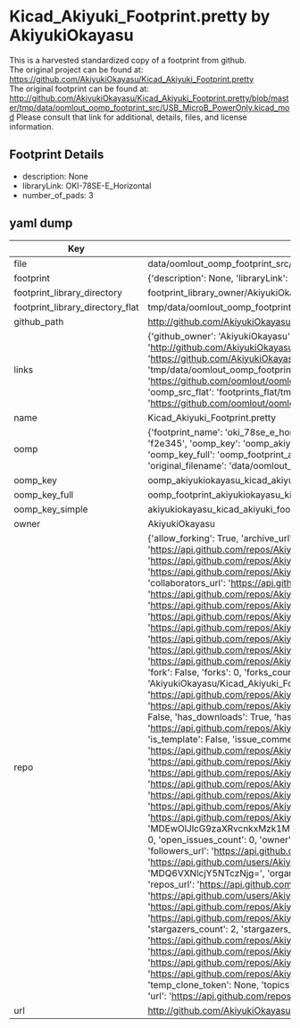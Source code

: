 # Kicad_Akiyuki_Footprint.pretty by AkiyukiOkayasu  
This is a harvested standardized copy of a footprint from github.  
The original project can be found at:  
https://github.com/AkiyukiOkayasu/Kicad_Akiyuki_Footprint.pretty  
The original footprint can be found at:
http://github.com/AkiyukiOkayasu/Kicad_Akiyuki_Footprint.pretty/blob/master/tmp/data/oomlout_oomp_footprint_src/USB_MicroB_PowerOnly.kicad_mod
Please consult that link for additional, details, files, and license information.  
## Footprint Details
* description: None  
* libraryLink: OKI-78SE-E_Horizontal  
* number_of_pads: 3  
## yaml dump  
| Key | Value |  
| --- | --- |  
| file | data/oomlout_oomp_footprint_src/Kicad_Akiyuki_Footprint.pretty/OKI-78SE-E_Horizontal.kicad_mod |  
| footprint | {'description': None, 'libraryLink': 'OKI-78SE-E_Horizontal', 'number_of_pads': 3} |  
| footprint_library_directory | footprint_library_owner/AkiyukiOkayasu_Kicad_Akiyuki_Footprint.pretty |  
| footprint_library_directory_flat | tmp/data/oomlout_oomp_footprint_src/footprints_flat/akiyukiokayasu_kicad_akiyuki_footprint_oki_78se_e_horizontal/working |  
| github_path | http://github.com/AkiyukiOkayasu/Kicad_Akiyuki_Footprint.pretty/blob/master/tmp/data/oomlout_oomp_footprint_src/OKI-78SE-E_Horizontal.kicad_mod |  
| links | {'github_owner': 'AkiyukiOkayasu', 'github_repo_name': 'Kicad_Akiyuki_Footprint.pretty', 'github_src': 'http://github.com/AkiyukiOkayasu/Kicad_Akiyuki_Footprint.pretty/blob/master/tmp/data/oomlout_oomp_footprint_src/USB_MicroB_PowerOnly.kicad_mod', 'github_src_repo': 'https://github.com/AkiyukiOkayasu/Kicad_Akiyuki_Footprint.pretty', 'oomp_bot': 'tmp/data/oomlout_oomp_footprint_src/footprints/akiyukiokayasu_kicad_akiyuki_footprint_oki_78se_e_horizontal/working', 'oomp_bot_github': 'https://github.com/oomlout/oomlout_oomp_footprint_bot/tree/main/tmp/data/oomlout_oomp_footprint_src/footprints/akiyukiokayasu_kicad_akiyuki_footprint_oki_78se_e_horizontal/working', 'oomp_src_flat': 'footprints_flat/tmp/data/oomlout_oomp_footprint_src/footprints_flat/akiyukiokayasu_kicad_akiyuki_footprint_oki_78se_e_horizontal/working', 'oomp_src_flat_github': 'https://github.com/oomlout/oomlout_oomp_footprint_src/tree/main/tmp/data/oomlout_oomp_footprint_src/footprints_flat/akiyukiokayasu_kicad_akiyuki_footprint_oki_78se_e_horizontal/working'} |  
| name | Kicad_Akiyuki_Footprint.pretty |  
| oomp | {'footprint_name': 'oki_78se_e_horizontal', 'library_name': 'kicad_akiyuki_footprint', 'md5': 'f2e3456168b229877072c2bb3eaa2270', 'md5_10': 'f2e3456168', 'md5_5': 'f2e34', 'md5_6': 'f2e345', 'oomp_key': 'oomp_akiyukiokayasu_kicad_akiyuki_footprint_oki_78se_e_horizontal', 'oomp_key_extra': 'oomp_footprint_akiyukiokayasu_kicad_akiyuki_footprint_oki_78se_e_horizontal', 'oomp_key_full': 'oomp_footprint_akiyukiokayasu_kicad_akiyuki_footprint_oki_78se_e_horizontal_f2e345', 'oomp_key_simple': 'akiyukiokayasu_kicad_akiyuki_footprint_oki_78se_e_horizontal', 'original_filename': 'data/oomlout_oomp_footprint_src/Kicad_Akiyuki_Footprint.pretty/OKI-78SE-E_Horizontal.kicad_mod', 'owner_name': 'akiyukiokayasu'} |  
| oomp_key | oomp_akiyukiokayasu_kicad_akiyuki_footprint_oki_78se_e_horizontal |  
| oomp_key_full | oomp_footprint_akiyukiokayasu_kicad_akiyuki_footprint_oki_78se_e_horizontal |  
| oomp_key_simple | akiyukiokayasu_kicad_akiyuki_footprint_oki_78se_e_horizontal |  
| owner | AkiyukiOkayasu |  
| repo | {'allow_forking': True, 'archive_url': 'https://api.github.com/repos/AkiyukiOkayasu/Kicad_Akiyuki_Footprint.pretty/{archive_format}{/ref}', 'archived': False, 'assignees_url': 'https://api.github.com/repos/AkiyukiOkayasu/Kicad_Akiyuki_Footprint.pretty/assignees{/user}', 'blobs_url': 'https://api.github.com/repos/AkiyukiOkayasu/Kicad_Akiyuki_Footprint.pretty/git/blobs{/sha}', 'branches_url': 'https://api.github.com/repos/AkiyukiOkayasu/Kicad_Akiyuki_Footprint.pretty/branches{/branch}', 'clone_url': 'https://github.com/AkiyukiOkayasu/Kicad_Akiyuki_Footprint.pretty.git', 'collaborators_url': 'https://api.github.com/repos/AkiyukiOkayasu/Kicad_Akiyuki_Footprint.pretty/collaborators{/collaborator}', 'comments_url': 'https://api.github.com/repos/AkiyukiOkayasu/Kicad_Akiyuki_Footprint.pretty/comments{/number}', 'commits_url': 'https://api.github.com/repos/AkiyukiOkayasu/Kicad_Akiyuki_Footprint.pretty/commits{/sha}', 'compare_url': 'https://api.github.com/repos/AkiyukiOkayasu/Kicad_Akiyuki_Footprint.pretty/compare/{base}...{head}', 'contents_url': 'https://api.github.com/repos/AkiyukiOkayasu/Kicad_Akiyuki_Footprint.pretty/contents/{+path}', 'contributors_url': 'https://api.github.com/repos/AkiyukiOkayasu/Kicad_Akiyuki_Footprint.pretty/contributors', 'created_at': '2018-07-03T00:17:24Z', 'default_branch': 'master', 'deployments_url': 'https://api.github.com/repos/AkiyukiOkayasu/Kicad_Akiyuki_Footprint.pretty/deployments', 'description': None, 'disabled': False, 'downloads_url': 'https://api.github.com/repos/AkiyukiOkayasu/Kicad_Akiyuki_Footprint.pretty/downloads', 'events_url': 'https://api.github.com/repos/AkiyukiOkayasu/Kicad_Akiyuki_Footprint.pretty/events', 'fork': False, 'forks': 0, 'forks_count': 0, 'forks_url': 'https://api.github.com/repos/AkiyukiOkayasu/Kicad_Akiyuki_Footprint.pretty/forks', 'full_name': 'AkiyukiOkayasu/Kicad_Akiyuki_Footprint.pretty', 'git_commits_url': 'https://api.github.com/repos/AkiyukiOkayasu/Kicad_Akiyuki_Footprint.pretty/git/commits{/sha}', 'git_refs_url': 'https://api.github.com/repos/AkiyukiOkayasu/Kicad_Akiyuki_Footprint.pretty/git/refs{/sha}', 'git_tags_url': 'https://api.github.com/repos/AkiyukiOkayasu/Kicad_Akiyuki_Footprint.pretty/git/tags{/sha}', 'git_url': 'git://github.com/AkiyukiOkayasu/Kicad_Akiyuki_Footprint.pretty.git', 'has_discussions': False, 'has_downloads': True, 'has_issues': True, 'has_pages': False, 'has_projects': True, 'has_wiki': True, 'homepage': None, 'hooks_url': 'https://api.github.com/repos/AkiyukiOkayasu/Kicad_Akiyuki_Footprint.pretty/hooks', 'html_url': 'https://github.com/AkiyukiOkayasu/Kicad_Akiyuki_Footprint.pretty', 'id': 139507795, 'is_template': False, 'issue_comment_url': 'https://api.github.com/repos/AkiyukiOkayasu/Kicad_Akiyuki_Footprint.pretty/issues/comments{/number}', 'issue_events_url': 'https://api.github.com/repos/AkiyukiOkayasu/Kicad_Akiyuki_Footprint.pretty/issues/events{/number}', 'issues_url': 'https://api.github.com/repos/AkiyukiOkayasu/Kicad_Akiyuki_Footprint.pretty/issues{/number}', 'keys_url': 'https://api.github.com/repos/AkiyukiOkayasu/Kicad_Akiyuki_Footprint.pretty/keys{/key_id}', 'labels_url': 'https://api.github.com/repos/AkiyukiOkayasu/Kicad_Akiyuki_Footprint.pretty/labels{/name}', 'language': None, 'languages_url': 'https://api.github.com/repos/AkiyukiOkayasu/Kicad_Akiyuki_Footprint.pretty/languages', 'license': None, 'merges_url': 'https://api.github.com/repos/AkiyukiOkayasu/Kicad_Akiyuki_Footprint.pretty/merges', 'milestones_url': 'https://api.github.com/repos/AkiyukiOkayasu/Kicad_Akiyuki_Footprint.pretty/milestones{/number}', 'mirror_url': None, 'name': 'Kicad_Akiyuki_Footprint.pretty', 'network_count': 0, 'node_id': 'MDEwOlJlcG9zaXRvcnkxMzk1MDc3OTU=', 'notifications_url': 'https://api.github.com/repos/AkiyukiOkayasu/Kicad_Akiyuki_Footprint.pretty/notifications{?since,all,participating}', 'open_issues': 0, 'open_issues_count': 0, 'owner': {'avatar_url': 'https://avatars.githubusercontent.com/u/6957368?v=4', 'events_url': 'https://api.github.com/users/AkiyukiOkayasu/events{/privacy}', 'followers_url': 'https://api.github.com/users/AkiyukiOkayasu/followers', 'following_url': 'https://api.github.com/users/AkiyukiOkayasu/following{/other_user}', 'gists_url': 'https://api.github.com/users/AkiyukiOkayasu/gists{/gist_id}', 'gravatar_id': '', 'html_url': 'https://github.com/AkiyukiOkayasu', 'id': 6957368, 'login': 'AkiyukiOkayasu', 'node_id': 'MDQ6VXNlcjY5NTczNjg=', 'organizations_url': 'https://api.github.com/users/AkiyukiOkayasu/orgs', 'received_events_url': 'https://api.github.com/users/AkiyukiOkayasu/received_events', 'repos_url': 'https://api.github.com/users/AkiyukiOkayasu/repos', 'site_admin': False, 'starred_url': 'https://api.github.com/users/AkiyukiOkayasu/starred{/owner}{/repo}', 'subscriptions_url': 'https://api.github.com/users/AkiyukiOkayasu/subscriptions', 'type': 'User', 'url': 'https://api.github.com/users/AkiyukiOkayasu'}, 'private': False, 'pulls_url': 'https://api.github.com/repos/AkiyukiOkayasu/Kicad_Akiyuki_Footprint.pretty/pulls{/number}', 'pushed_at': '2023-09-19T01:17:17Z', 'releases_url': 'https://api.github.com/repos/AkiyukiOkayasu/Kicad_Akiyuki_Footprint.pretty/releases{/id}', 'size': 203, 'ssh_url': 'git@github.com:AkiyukiOkayasu/Kicad_Akiyuki_Footprint.pretty.git', 'stargazers_count': 2, 'stargazers_url': 'https://api.github.com/repos/AkiyukiOkayasu/Kicad_Akiyuki_Footprint.pretty/stargazers', 'statuses_url': 'https://api.github.com/repos/AkiyukiOkayasu/Kicad_Akiyuki_Footprint.pretty/statuses/{sha}', 'subscribers_count': 2, 'subscribers_url': 'https://api.github.com/repos/AkiyukiOkayasu/Kicad_Akiyuki_Footprint.pretty/subscribers', 'subscription_url': 'https://api.github.com/repos/AkiyukiOkayasu/Kicad_Akiyuki_Footprint.pretty/subscription', 'svn_url': 'https://github.com/AkiyukiOkayasu/Kicad_Akiyuki_Footprint.pretty', 'tags_url': 'https://api.github.com/repos/AkiyukiOkayasu/Kicad_Akiyuki_Footprint.pretty/tags', 'teams_url': 'https://api.github.com/repos/AkiyukiOkayasu/Kicad_Akiyuki_Footprint.pretty/teams', 'temp_clone_token': None, 'topics': ['kicad'], 'trees_url': 'https://api.github.com/repos/AkiyukiOkayasu/Kicad_Akiyuki_Footprint.pretty/git/trees{/sha}', 'updated_at': '2022-12-21T20:10:35Z', 'url': 'https://api.github.com/repos/AkiyukiOkayasu/Kicad_Akiyuki_Footprint.pretty', 'visibility': 'public', 'watchers': 2, 'watchers_count': 2, 'web_commit_signoff_required': False} |  
| url | http://github.com/AkiyukiOkayasu/Kicad_Akiyuki_Footprint.pretty |  

